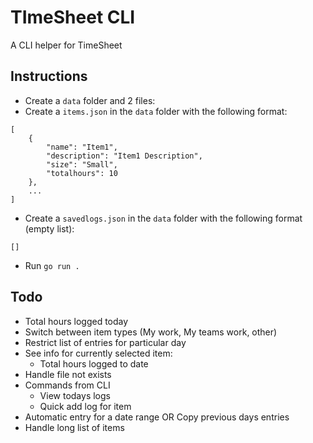 # TImeSheet CLI
A CLI helper for TimeSheet

## Instructions
- Create a `data` folder and 2 files:
- Create a `items.json` in the `data` folder with the following format:
```
[
    {
        "name": "Item1",
        "description": "Item1 Description",
        "size": "Small",
        "totalhours": 10
    },
    ...
]
```
- Create a `savedlogs.json` in the `data` folder with the following format (empty list):
```
[]
```
- Run `go run .`

## Todo
- Total hours logged today
- Switch between item types (My work, My teams work, other)
- Restrict list of entries for particular day
- See info for currently selected item:
    - Total hours logged to date
- Handle file not exists
- Commands from CLI
    - View todays logs
    - Quick add log for item
- Automatic entry for a date range OR Copy previous days entries
- Handle long list of items